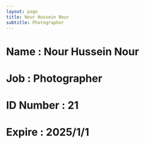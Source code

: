 ```yaml
---
layout: page
title: Nour Hussein Nour
subtitle: Photographer
---
```

# Name : Nour Hussein Nour
# Job : Photographer
# ID Number : 21
# Expire : 2025/1/1
